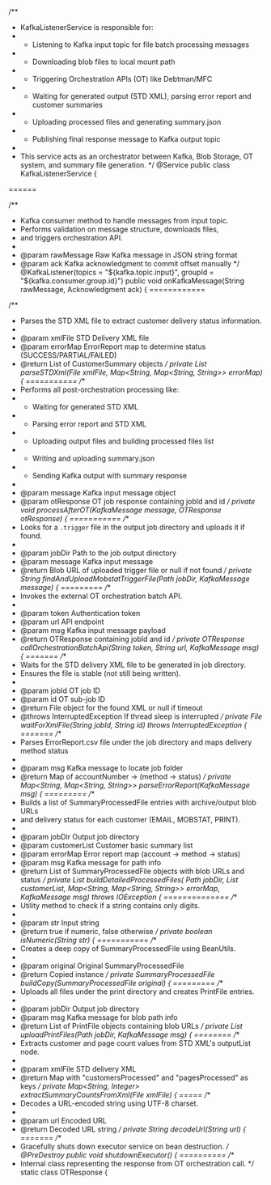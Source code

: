 /**
 * KafkaListenerService is responsible for:
 * - Listening to Kafka input topic for file batch processing messages
 * - Downloading blob files to local mount path
 * - Triggering Orchestration APIs (OT) like Debtman/MFC
 * - Waiting for generated output (STD XML), parsing error report and customer summaries
 * - Uploading processed files and generating summary.json
 * - Publishing final response message to Kafka output topic
 * 
 * This service acts as an orchestrator between Kafka, Blob Storage, OT system, and summary file generation.
 */
@Service
public class KafkaListenerService {

======

/**
 * Kafka consumer method to handle messages from input topic.
 * Performs validation on message structure, downloads files,
 * and triggers orchestration API.
 *
 * @param rawMessage Raw Kafka message in JSON string format
 * @param ack        Kafka acknowledgment to commit offset manually
 */
@KafkaListener(topics = "${kafka.topic.input}", groupId = "${kafka.consumer.group.id}")
public void onKafkaMessage(String rawMessage, Acknowledgment ack) {
============

/**
 * Parses the STD XML file to extract customer delivery status information.
 *
 * @param xmlFile  STD Delivery XML file
 * @param errorMap ErrorReport map to determine status (SUCCESS/PARTIAL/FAILED)
 * @return List of CustomerSummary objects
 */
private List<CustomerSummary> parseSTDXml(File xmlFile, Map<String, Map<String, String>> errorMap) {
===========
/**
 * Performs all post-orchestration processing like:
 * - Waiting for generated STD XML
 * - Parsing error report and STD XML
 * - Uploading output files and building processed files list
 * - Writing and uploading summary.json
 * - Sending Kafka output with summary response
 *
 * @param message     Kafka input message object
 * @param otResponse  OT job response containing jobId and id
 */
private void processAfterOT(KafkaMessage message, OTResponse otResponse) {
===========
/**
 * Looks for a `.trigger` file in the output job directory and uploads it if found.
 *
 * @param jobDir  Path to the job output directory
 * @param message Kafka input message
 * @return Blob URL of uploaded trigger file or null if not found
 */
private String findAndUploadMobstatTriggerFile(Path jobDir, KafkaMessage message) {
=========
/**
 * Invokes the external OT orchestration batch API.
 *
 * @param token Authentication token
 * @param url   API endpoint
 * @param msg   Kafka input message payload
 * @return OTResponse containing jobId and id
 */
private OTResponse callOrchestrationBatchApi(String token, String url, KafkaMessage msg) {
=======
/**
 * Waits for the STD delivery XML file to be generated in job directory.
 * Ensures the file is stable (not still being written).
 *
 * @param jobId OT job ID
 * @param id    OT sub-job ID
 * @return File object for the found XML or null if timeout
 * @throws InterruptedException If thread sleep is interrupted
 */
private File waitForXmlFile(String jobId, String id) throws InterruptedException {
=======
/**
 * Parses ErrorReport.csv file under the job directory and maps delivery method status
 *
 * @param msg Kafka message to locate job folder
 * @return Map of accountNumber -> (method -> status)
 */
private Map<String, Map<String, String>> parseErrorReport(KafkaMessage msg) {
=========
/**
 * Builds a list of SummaryProcessedFile entries with archive/output blob URLs
 * and delivery status for each customer (EMAIL, MOBSTAT, PRINT).
 *
 * @param jobDir        Output job directory
 * @param customerList  Customer basic summary list
 * @param errorMap      Error report map (account -> method -> status)
 * @param msg           Kafka message for path info
 * @return List of SummaryProcessedFile objects with blob URLs and status
 */
private List<SummaryProcessedFile> buildDetailedProcessedFiles(
        Path jobDir,
        List<SummaryProcessedFile> customerList,
        Map<String, Map<String, String>> errorMap,
        KafkaMessage msg) throws IOException {
==============
/**
 * Utility method to check if a string contains only digits.
 *
 * @param str Input string
 * @return true if numeric, false otherwise
 */
private boolean isNumeric(String str) {
===========
/**
 * Creates a deep copy of SummaryProcessedFile using BeanUtils.
 *
 * @param original Original SummaryProcessedFile
 * @return Copied instance
 */
private SummaryProcessedFile buildCopy(SummaryProcessedFile original) {
=========
/**
 * Uploads all files under the print directory and creates PrintFile entries.
 *
 * @param jobDir Output job directory
 * @param msg    Kafka message for blob path info
 * @return List of PrintFile objects containing blob URLs
 */
private List<PrintFile> uploadPrintFiles(Path jobDir, KafkaMessage msg) {
========
/**
 * Extracts customer and page count values from STD XML's outputList node.
 *
 * @param xmlFile STD delivery XML
 * @return Map with "customersProcessed" and "pagesProcessed" as keys
 */
private Map<String, Integer> extractSummaryCountsFromXml(File xmlFile) {
=====
/**
 * Decodes a URL-encoded string using UTF-8 charset.
 *
 * @param url Encoded URL
 * @return Decoded URL string
 */
private String decodeUrl(String url) {
=======
/**
 * Gracefully shuts down executor service on bean destruction.
 */
@PreDestroy
public void shutdownExecutor() {
==========
/**
 * Internal class representing the response from OT orchestration call.
 */
static class OTResponse {
